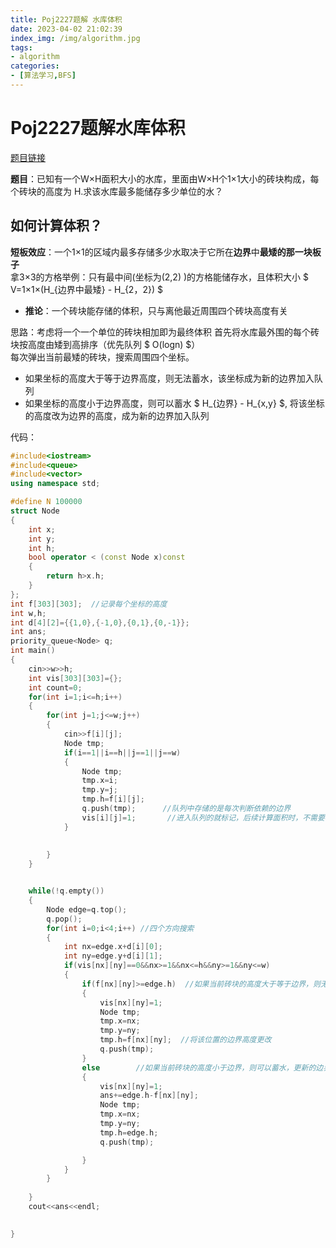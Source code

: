 ```yaml
---
title: Poj2227题解 水库体积
date: 2023-04-02 21:02:39
index_img: /img/algorithm.jpg
tags:
- algorithm
categories:
- [算法学习,BFS]
---
```


# Poj2227题解水库体积

[题目链接](http://poj.org/problem?id=2227)

**题目**：已知有一个W×H面积大小的水库，里面由W×H个1×1大小的砖块构成，每个砖块的高度为 H.求该水库最多能储存多少单位的水？

<!-- more -->

##  如何计算体积？

**短板效应**：一个1×1的区域内最多存储多少水取决于它所在**边界**中**最矮的那一块板子**  <br>
拿3×3的方格举例：只有最中间(坐标为(2,2) )的方格能储存水，且体积大小 $ V=1×1×(H_{边界中最矮} - H_{2，2}) $

* **推论**：一个砖块能存储的体积，只与离他最近周围四个砖块高度有关

思路：考虑将一个一个单位的砖块相加即为最终体积
首先将水库最外围的每个砖块按高度由矮到高排序（优先队列 $ O(logn) $）<br>
每次弹出当前最矮的砖块，搜索周围四个坐标。

* 如果坐标的高度大于等于边界高度，则无法蓄水，该坐标成为新的边界加入队列
* 如果坐标的高度小于边界高度，则可以蓄水 $ H_{边界} - H_{x,y} $, 将该坐标的高度改为边界的高度，成为新的边界加入队列



代码：

```c++
#include<iostream>
#include<queue>
#include<vector>
using namespace std;

#define N 100000
struct Node
{
    int x;
    int y;
    int h;
    bool operator < (const Node x)const
    {
        return h>x.h;
    }
};
int f[303][303];  //记录每个坐标的高度
int w,h;
int d[4][2]={{1,0},{-1,0},{0,1},{0,-1}};
int ans;
priority_queue<Node> q;
int main()
{
    cin>>w>>h;
    int vis[303][303]={};
    int count=0;
    for(int i=1;i<=h;i++)
    {
        for(int j=1;j<=w;j++)
        {
            cin>>f[i][j];
            Node tmp;
            if(i==1||i==h||j==1||j==w)
            {
                Node tmp;
                tmp.x=i;
                tmp.y=j;
                tmp.h=f[i][j];
                q.push(tmp);      //队列中存储的是每次判断依赖的边界
                vis[i][j]=1;       //进入队列的就标记，后续计算面积时，不需要再加入了
            }
            
            
        }
    }


    while(!q.empty())
    {
        Node edge=q.top();  
        q.pop();
        for(int i=0;i<4;i++) //四个方向搜索
        {
            int nx=edge.x+d[i][0];  
            int ny=edge.y+d[i][1];
            if(vis[nx][ny]==0&&nx>=1&&nx<=h&&ny>=1&&ny<=w)
            {
                if(f[nx][ny]>=edge.h)  //如果当前砖块的高度大于等于边界，则无法蓄水，且会成为新的边界
                {
                    vis[nx][ny]=1;
                    Node tmp;
                    tmp.x=nx;
                    tmp.y=ny;
                    tmp.h=f[nx][ny];  //将该位置的边界高度更改
                    q.push(tmp);
                }
                else        //如果当前砖块的高度小于边界，则可以蓄水，更新的边界高度不变
                { 
                    vis[nx][ny]=1;
                    ans+=edge.h-f[nx][ny];
                    Node tmp;
                    tmp.x=nx;
                    tmp.y=ny;
                    tmp.h=edge.h;
                    q.push(tmp);

                }
            }
        }
        
    }
    cout<<ans<<endl;
    

}
```



